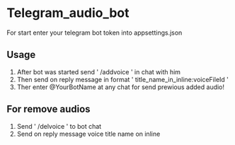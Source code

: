 # Telegram_audio_bot

For start enter your telegram bot token into appsettings.json

## Usage
1. After bot was started send ' /addvoice ' in chat with him
2. Then send on reply message in format ' title_name_in_inline:voiceFileId '
3. Ther enter @YourBotName at any chat for send prewious added audio!

## For remove audios
1. Send ' /delvoice ' to bot chat
2. Send on reply message voice title name on inline
